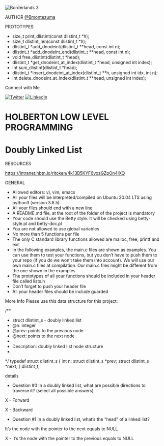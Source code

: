 ![Borderlands 3](https://media3.giphy.com/media/mFZKWLoWj2woWrbRdQ/giphy.gif?cid=ecf05e479ialzj82z8j1d7mxoizbydje4yh4hn7e8h8qz8yp&ep=v1_gifs_search&rid=giphy.gif&ct=g)


AUTHOR
[@Bmontezuma](https://github.com/Bmontezuma)
<PROTOTYPES>
  <summary>PROTOTYPES</summary>

  - size_t print_dlistint(const dlistint_t *h);
  - size_t dlistint_len(const dlistint_t *h);
  - dlistint_t *add_dnodeint(dlistint_t **head, const int n);
  - dlistint_t *add_dnodeint_end(dlistint_t **head, const int n);
  - void free_dlistint(dlistint_t *head);
  - dlistint_t *get_dnodeint_at_index(dlistint_t *head, unsigned int index);
  - int sum_dlistint(dlistint_t *head);
  - dlistint_t *insert_dnodeint_at_index(dlistint_t **h, unsigned int idx, int n);
  - int delete_dnodeint_at_index(dlistint_t **head, unsigned int index);



</details>
<summery

### Connect with Me

[![Twitter](https://img.shields.io/twitter/follow/BMontezuma01?style=social)](https://twitter.com/BMontezuma01)
[![LinkedIn](https://img.shields.io/badge/LinkedIn-BrandonMontezuma-blue)](https://www.linkedin.com/feed/)


# HOLBERTON LOW LEVEL PROGRAMMING
# Doubly Linked List

<RESOURCES>
  <summary>RESOURCES</summary>

https://intranet.hbtn.io/rltoken/4k13B5KYF6vxzGZpOn4lXQ
</details>

<GENERAL>
  <summary>GENERAL</summary>
  
  - Allowed editors: vi, vim, emacs
  - All your files will be interpreted/compiled on Ubuntu 20.04 LTS using python3 (version 3.8.5)
  - All your files should end with a new line
  - A README.md file, at the root of the folder of the project is mandatory
  - Your code should use the Betty style. It will be checked using betty-style.pl and betty-doc.pl
  - You are not allowed to use global variables
  - No more than 5 functions per file
  - The only C standard library functions allowed are malloc, free, printf and exit
  - In the following examples, the main.c files are shown as examples. You can use them to test your functions, but you don’t have to push them to your repo (if you do we won’t take them into account). We will use our own main.c files at compilation. Our main.c files might be different from the one shown in the examples
  - The prototypes of all your functions should be included in your header file called lists.h
  - Don’t forget to push your header file
  - All your header files should be include guarded

</details>


More Info
Please use this data structure for this project:

/**
 * struct dlistint_s - doubly linked list
 * @n: integer
 * @prev: points to the previous node
 * @next: points to the next node
 *
 * Description: doubly linked list node structure
 * 
 */
typedef struct dlistint_s
{
    int n;
    struct dlistint_s *prev;
    struct dlistint_s *next;
} dlistint_t;



<QuIZ>
  <summary>details</summary>

  - Question #0
In a doubly linked list, what are possible directions to traverse it? (select all possible answers)


X - Forward


X - Backward



  - Question #1
In a doubly linked list, what’s the “head” of a linked list?


   It’s the node with the pointer to the next equals to NULL


X - It’s the node with the pointer to the previous equals to NULL




</details>

